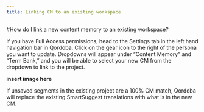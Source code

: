 ```yaml
---
title: Linking CM to an existing workspace
---
```


#How do I link a new content memory to an existing workspace?

If you have Full Access permissions, head to the Settings tab in the left hand navigation bar in Qordoba. Click on the gear icon to the right of the persona you want to update. Dropdowns will appear under “Content Memory” and “Term Bank,” and you will be able to select your new CM from the dropdown to link to the project.

**insert image here**

If unsaved segments in the existing project are a 100% CM match, Qordoba will replace the existing SmartSuggest translations with what is in the new CM.


